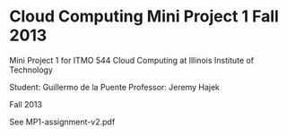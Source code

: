 <h1>Cloud Computing Mini Project 1 Fall 2013</h1>

Mini Project 1 for ITMO 544 Cloud Computing at Illinois Institute of Technology

Student: Guillermo de la Puente
Professor: Jeremy Hajek

Fall 2013

See MP1-assignment-v2.pdf
